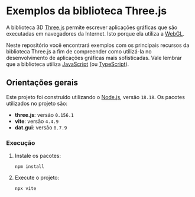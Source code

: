 # Exemplos da biblioteca Three.js

A biblioteca 3D [Three.js](https://threejs.org/) permite escrever aplicações gráficas que são executadas em navegadores da Internet. Isto porque ela utiliza a [WebGL](https://en.wikipedia.org/wiki/WebGL).

Neste repositório você encontrará exemplos com os principais recursos da biblioteca Three.js a fim de compreender como utilizá-la no desenvolvimento de aplicações gráficas mais sofisticadas. Vale lembrar que a biblioteca utiliza [JavaScript](https://developer.mozilla.org/en-US/docs/Web/JavaScript) (ou [TypeScript](https://www.typescriptlang.org/)).

## Orientações gerais
Este projeto foi construído utilizando o [Node.js](https://nodejs.org/en), versão `18.18`. Os pacotes utilizados no projeto são:
- **three.js**: versão `0.156.1`
- **vite**: versão `4.4.9`
- **dat.gui**: versão `0.7.9`

### Execução
1. Instale os pacotes:
   ```
   npm install
   ```
2. Execute o projeto:
    ```
    npx vite
    ```
